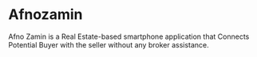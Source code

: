 # Afnozamin

Afno Zamin is a Real Estate-based smartphone application that Connects Potential
Buyer with the seller without any broker assistance.




